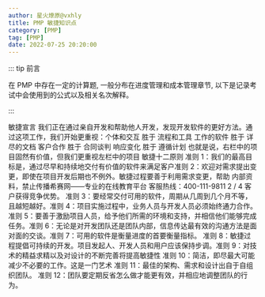```yaml
---
author: 星火燎原@vxhly
title: PMP 敏捷知识点
category: [PMP]
tag: [PMP]
date: 2022-07-25 20:20:00
---
```


::: tip 前言

在 PMP 中存在一定的计算题, 一般分布在进度管理和成本管理章节, 以下是记录考试中会使用到的公式以及相关名次解释。

:::

<!-- more -->

敏捷宣言
我们正在通过亲自开发和帮助他人开发，发现开发软件的更好方法。通过这项工作，我们开始更重视：个体和交互 胜于 流程和工具
工作的软件 胜于 详尽的文档
客户合作 胜于 合同谈判
响应变化 胜于 遵循计划
也就是说，右栏中的项目固然有价值，但我们更重视左栏中的项目
敏捷十二原则
准则 1：我们的最高目标是，通过尽早和持续地交付有价值的软件来满足客户准则 2：欢迎对需求提出变更，即使在项目开发后期也不例外。敏捷过程要善于利用需求变更，帮助  
内部资料，禁止传播希赛网——专业的在线教育平台 客服热线：400-111-9811 2 / 4
客户获得竞争优势。
准则 3：要经常交付可用的软件，周期从几周到几个月不等，且越短越好。准则 4：项目实施过程中，业务人员与开发人员必须始终通力合作。
准则 5：要善于激励项目人员，给予他们所需的环境和支持，并相信他们能够完成任务。准则 6：无论是对开发团队还是团队内部，信息传达最有效的沟通方法是面对面的交谈。准则 7：可用的软件是衡量进度的首要衡量指标。
准则 8：敏捷过程提倡可持续的开发。项目发起人、开发人员和用户应该保持步调。准则 9：对技术的精益求精以及对设计的不断完善将提高敏捷性
准则 10：简洁，即尽最大可能减少不必要的工作。这是一门艺术
准则 11：最佳的架构、需求和设计出自于自组织团队。
准则 12：团队要定期反省怎么做才能更有效，并相应地调整团队的行为。

